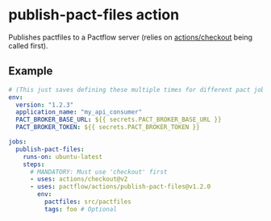 # publish-pact-files action

Publishes pactfiles to a Pactflow server (relies on [actions/checkout](https://github.com/marketplace/actions/checkout) being called first).

## Example

```yaml
# (This just saves defining these multiple times for different pact jobs)
env:
  version: "1.2.3"
  application_name: "my_api_consumer"
  PACT_BROKER_BASE_URL: ${{ secrets.PACT_BROKER_BASE_URL }}
  PACT_BROKER_TOKEN: ${{ secrets.PACT_BROKER_TOKEN }}

jobs:
  publish-pact-files:
    runs-on: ubuntu-latest
    steps:
      # MANDATORY: Must use 'checkout' first
      - uses: actions/checkout@v2
      - uses: pactflow/actions/publish-pact-files@v1.2.0
        env:
          pactfiles: src/pactfiles
          tags: foo # Optional
```
